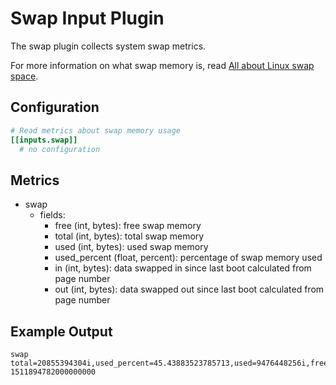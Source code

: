 # Swap Input Plugin

The swap plugin collects system swap metrics.

For more information on what swap memory is, read [All about Linux swap space](https://www.linux.com/news/all-about-linux-swap-space).

## Configuration

```toml @sample.conf
# Read metrics about swap memory usage
[[inputs.swap]]
  # no configuration
```

## Metrics

- swap
  - fields:
    - free (int, bytes): free swap memory
    - total (int, bytes): total swap memory
    - used (int, bytes): used swap memory
    - used_percent (float, percent): percentage of swap memory used
    - in (int, bytes): data swapped in since last boot calculated from page number
    - out (int, bytes): data swapped out since last boot calculated from page number

## Example Output

```shell
swap total=20855394304i,used_percent=45.43883523785713,used=9476448256i,free=1715331072i 1511894782000000000
```
